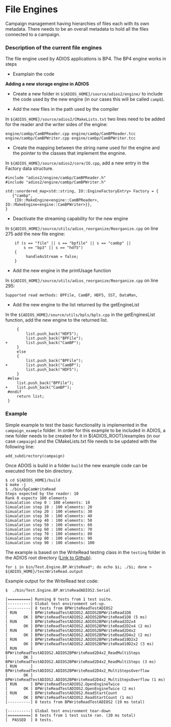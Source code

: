 # File Engines

Campaign management having hierarchies of files each with its own metadata. There needs to be an overall metadata to hold all the files connected to a campaign.

### Description of the current file engines

The file engine used by ADIOS applications is BP4.
The BP4 engine works in steps
* Examplain the code

**Adding a new storage engine in ADIOS**

* Create a new folder in `${ADIOS_HOME}/source/adios2/engine/` to include the code used by the new engine (in our cases this will be called `campb`).

* Add the new files in the path used by the compiler

In `${ADIOS_HOME}/source/adios2/CMakeLists.txt` two lines need to be added for the reader and the writer sides of the engine:

```
engine/cambp/CamBPReader.cpp engine/cambp/CamBPReader.tcc
engine/cambp/CamBPWriter.cpp engine/cambp/CamBPWriter.tcc
```

* Create the mapping between the string name used for the engine and the pointer to the classes that implement the engnine.

In `${ADIOS_HOME}/source/adios2/core/IO.cpp`, add a new entry in the Factory data structure.

```
#include "adios2/engine/cambp/CamBPReader.h"
#include "adios2/engine/cambp/CamBPWriter.h"

std::unordered_map<std::string, IO::EngineFactoryEntry> Factory = {
   {"cambp",
    {IO::MakeEngine<engine::CamBPReader>, IO::MakeEngine<engine::CamBPWriter>}},
}
```

* Deactivate the streaming capability for the new engine

In `${ADIOS_HOME}/source/utils/adios_reorganize/Reorganize.cpp` on line 275 add the new file engine:

```
    if (s == "file" || s == "bpfile" || s == "cambp" ||
        s == "bp3" || s == "hdf5")
    {
         handleAsStream = false;
    }
```

* Add the new engine in the printUsage function

In `${ADIOS_HOME}/source/utils/adios_reorganize/Reorganize.cpp` on line 295:

```
Supported read methods: BPFile, CamBP, HDF5, SST, DataMan,
```

* Add the new engine to the list returned by the getEngineList

In the `${ADIOS_HOME}/source/utils/bpls/bpls.cpp` in the getEnginesList function, add the new engine to the returned list.

```
     {
         list.push_back("HDF5");
         list.push_back("BPFile");
+        list.push_back("CamBP");
     }
     else
     {
         list.push_back("BPFile");
+        list.push_back("CamBP");
         list.push_back("HDF5");
     }
 #else
     list.push_back("BPFile");
+    list.push_back("CamBP");
 #endif
     return list;
 }
```

### Example

Simple example to test the basic functionality is implemented in the `campaign_example` folder.
In order for this example to be included in ADIOS, a new folder needs to be created for it in ${ADIOS_ROOT}/examples (in our case `campaign`) and the CMakeLists.txt file needs to be updated with the following line:

```
add_subdirectory(campaign)
```

Once ADOIS is build in a folder `build` the new example code can be executed from the bin directory.

```
$ cd ${ADIOS_HOME}/build
$ make -j
$ ./bin/bpCamWriteRead
Steps expected by the reader: 10
Rank 0 expects 100 elements
Simualation step 0 : 100 elements: 10
Simualation step 10 : 100 elements: 20
Simualation step 20 : 100 elements: 30
Simualation step 30 : 100 elements: 40
Simualation step 40 : 100 elements: 50
Simualation step 50 : 100 elements: 60
Simualation step 60 : 100 elements: 70
Simualation step 70 : 100 elements: 80
Simualation step 80 : 100 elements: 90
Simualation step 90 : 100 elements: 100
```

The example is based on the WriteRead testing class in the `testing` folder in the ADIOS root directory 
([Link to Github](https://github.com/ornladios/ADIOS2/blob/master/testing/adios2/engine/bp/TestBPWriteReadADIOS2.cpp)).

```
for i in bin/Test.Engine.BP.WriteRead*; do echo $i; ./$i; done > ${ADIOS_HOME}/testWriteRead.output
```

Example output for the WriteRead test code:
```
$  ./bin/Test.Engine.BP.WriteReadADIOS2.Serial

[==========] Running 8 tests from 1 test suite.
[----------] Global test environment set-up.
[----------] 8 tests from BPWriteReadTestADIOS2
[ RUN      ] BPWriteReadTestADIOS2.ADIOS2BPWriteRead1D8
[       OK ] BPWriteReadTestADIOS2.ADIOS2BPWriteRead1D8 (5 ms)
[ RUN      ] BPWriteReadTestADIOS2.ADIOS2BPWriteRead2D2x4
[       OK ] BPWriteReadTestADIOS2.ADIOS2BPWriteRead2D2x4 (2 ms)
[ RUN      ] BPWriteReadTestADIOS2.ADIOS2BPWriteRead2D4x2
[       OK ] BPWriteReadTestADIOS2.ADIOS2BPWriteRead2D4x2 (2 ms)
[ RUN      ] BPWriteReadTestADIOS2.ADIOS2BPWriteRead10D2x2
[       OK ] BPWriteReadTestADIOS2.ADIOS2BPWriteRead10D2x2 (3 ms)
[ RUN      ] BPWriteReadTestADIOS2.ADIOS2BPWriteRead2D4x2_ReadMultiSteps
[       OK ] BPWriteReadTestADIOS2.ADIOS2BPWriteRead2D4x2_ReadMultiSteps (3 ms)
[ RUN      ] BPWriteReadTestADIOS2.ADIOS2BPWriteRead2D4x2_MultiStepsOverflow
[       OK ] BPWriteReadTestADIOS2.ADIOS2BPWriteRead2D4x2_MultiStepsOverflow (1 ms)
[ RUN      ] BPWriteReadTestADIOS2.OpenEngineTwice
[       OK ] BPWriteReadTestADIOS2.OpenEngineTwice (2 ms)
[ RUN      ] BPWriteReadTestADIOS2.ReadStartCount
[       OK ] BPWriteReadTestADIOS2.ReadStartCount (1 ms)
[----------] 8 tests from BPWriteReadTestADIOS2 (19 ms total)

[----------] Global test environment tear-down
[==========] 8 tests from 1 test suite ran. (20 ms total)
[  PASSED  ] 8 tests.
```
